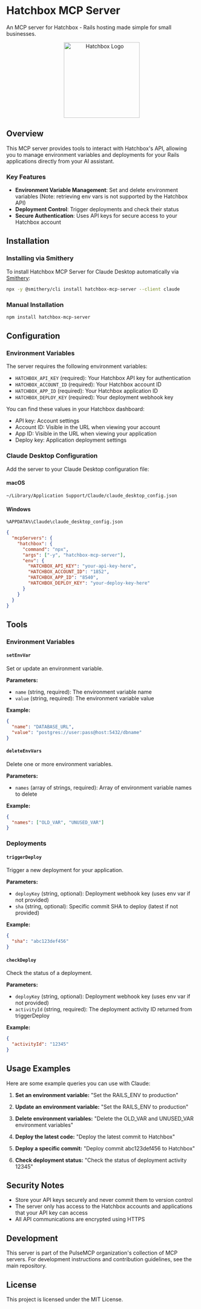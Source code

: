 # Hatchbox MCP Server

An MCP server for Hatchbox - Rails hosting made simple for small businesses.

<div align="center">
  <img src="https://hatchbox.io/assets/logo.svg" alt="Hatchbox Logo" width="200" />
</div>

## Overview

This MCP server provides tools to interact with Hatchbox's API, allowing you to manage environment variables and deployments for your Rails applications directly from your AI assistant.

### Key Features

- **Environment Variable Management**: Set and delete environment variables (Note: retrieving env vars is not supported by the Hatchbox API)
- **Deployment Control**: Trigger deployments and check their status
- **Secure Authentication**: Uses API keys for secure access to your Hatchbox account

## Installation

### Installing via Smithery

To install Hatchbox MCP Server for Claude Desktop automatically via [Smithery](https://smithery.ai/):

```bash
npx -y @smithery/cli install hatchbox-mcp-server --client claude
```

### Manual Installation

```bash
npm install hatchbox-mcp-server
```

## Configuration

### Environment Variables

The server requires the following environment variables:

- `HATCHBOX_API_KEY` (required): Your Hatchbox API key for authentication
- `HATCHBOX_ACCOUNT_ID` (required): Your Hatchbox account ID
- `HATCHBOX_APP_ID` (required): Your Hatchbox application ID
- `HATCHBOX_DEPLOY_KEY` (required): Your deployment webhook key

You can find these values in your Hatchbox dashboard:

- API key: Account settings
- Account ID: Visible in the URL when viewing your account
- App ID: Visible in the URL when viewing your application
- Deploy key: Application deployment settings

### Claude Desktop Configuration

Add the server to your Claude Desktop configuration file:

#### macOS

`~/Library/Application Support/Claude/claude_desktop_config.json`

#### Windows

`%APPDATA%\Claude\claude_desktop_config.json`

```json
{
  "mcpServers": {
    "hatchbox": {
      "command": "npx",
      "args": ["-y", "hatchbox-mcp-server"],
      "env": {
        "HATCHBOX_API_KEY": "your-api-key-here",
        "HATCHBOX_ACCOUNT_ID": "1852",
        "HATCHBOX_APP_ID": "8540",
        "HATCHBOX_DEPLOY_KEY": "your-deploy-key-here"
      }
    }
  }
}
```

## Tools

### Environment Variables

#### `setEnvVar`

Set or update an environment variable.

**Parameters:**

- `name` (string, required): The environment variable name
- `value` (string, required): The environment variable value

**Example:**

```json
{
  "name": "DATABASE_URL",
  "value": "postgres://user:pass@host:5432/dbname"
}
```

#### `deleteEnvVars`

Delete one or more environment variables.

**Parameters:**

- `names` (array of strings, required): Array of environment variable names to delete

**Example:**

```json
{
  "names": ["OLD_VAR", "UNUSED_VAR"]
}
```

### Deployments

#### `triggerDeploy`

Trigger a new deployment for your application.

**Parameters:**

- `deployKey` (string, optional): Deployment webhook key (uses env var if not provided)
- `sha` (string, optional): Specific commit SHA to deploy (latest if not provided)

**Example:**

```json
{
  "sha": "abc123def456"
}
```

#### `checkDeploy`

Check the status of a deployment.

**Parameters:**

- `deployKey` (string, optional): Deployment webhook key (uses env var if not provided)
- `activityId` (string, required): The deployment activity ID returned from triggerDeploy

**Example:**

```json
{
  "activityId": "12345"
}
```

## Usage Examples

Here are some example queries you can use with Claude:

1. **Set an environment variable:**
   "Set the RAILS_ENV to production"

2. **Update an environment variable:**
   "Set the RAILS_ENV to production"

3. **Delete environment variables:**
   "Delete the OLD_VAR and UNUSED_VAR environment variables"

4. **Deploy the latest code:**
   "Deploy the latest commit to Hatchbox"

5. **Deploy a specific commit:**
   "Deploy commit abc123def456 to Hatchbox"

6. **Check deployment status:**
   "Check the status of deployment activity 12345"

## Security Notes

- Store your API keys securely and never commit them to version control
- The server only has access to the Hatchbox accounts and applications that your API key can access
- All API communications are encrypted using HTTPS

## Development

This server is part of the PulseMCP organization's collection of MCP servers. For development instructions and contribution guidelines, see the main repository.

## License

This project is licensed under the MIT License.
